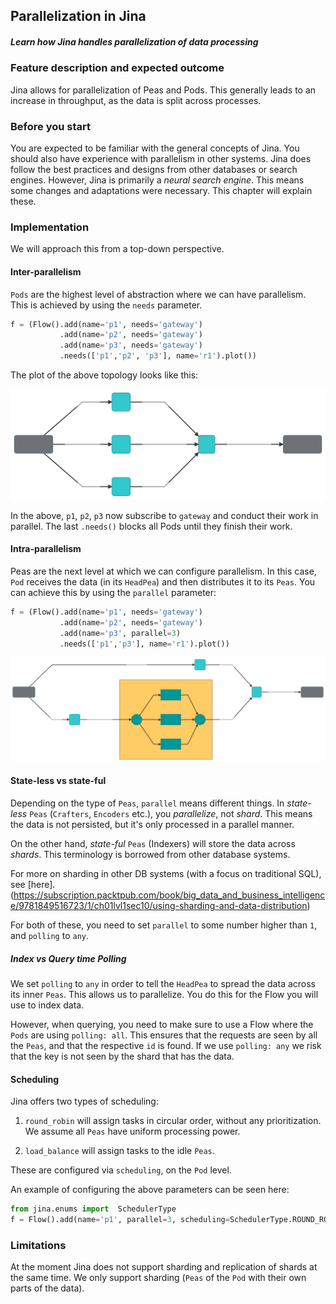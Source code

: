 ## Parallelization in Jina

##### Learn how Jina handles parallelization of data processing

### Feature description and expected outcome

Jina allows for parallelization of Peas and Pods. This generally leads to an increase in throughput, as the data is split across processes. 

### Before you start

You are expected to be familiar with the general concepts of Jina. You should also have experience with parallelism in other systems. Jina does follow the best practices and designs from other databases or search engines. However, Jina is primarily a *neural search engine*. This means some changes and adaptations were necessary. This chapter will explain these.

### Implementation

We will approach this from a top-down perspective. 

#### Inter-parallelism

`Pods` are the highest level of abstraction where we can have parallelism. This is achieved by using the `needs` parameter.

```python
f = (Flow().add(name='p1', needs='gateway')
           .add(name='p2', needs='gateway')
           .add(name='p3', needs='gateway')
           .needs(['p1','p2', 'p3'], name='r1').plot())
```

The plot of the above topology looks like this:

![](./simple-plot3.svg)

In the above, `p1`, `p2`, `p3` now subscribe to `gateway` and conduct their work in parallel. The last `.needs()` blocks all Pods until they finish their work.

#### Intra-parallelism

Peas are the next level at which we can configure parallelism. In this case, `Pod` receives the data (in its `HeadPea`) and then distributes it to its `Peas`. You can achieve this by using the `parallel` parameter:


```python
f = (Flow().add(name='p1', needs='gateway')
           .add(name='p2', needs='gateway')
           .add(name='p3', parallel=3)
           .needs(['p1','p3'], name='r1').plot())
```

![](./simple-plot4.svg)

#### State-less vs state-ful

Depending on the type of `Peas`, `parallel` means different things. In *state-less* `Peas` (`Crafters`, `Encoders` etc.), you *parallelize*, not *shard*. This means the data is not persisted, but it's only processed in a parallel manner. 

On the other hand, *state-ful* `Peas` (Indexers) will store the data across *shards*. This terminology is borrowed from other database systems.

For more on sharding in other DB systems (with a focus on traditional SQL), see [here].(https://subscription.packtpub.com/book/big_data_and_business_intelligence/9781849516723/1/ch01lvl1sec10/using-sharding-and-data-distribution)

For both of these, you need to set `parallel` to some number higher than `1`, and `polling` to `any`.

##### Index vs Query time Polling

We set `polling` to `any` in order to tell the `HeadPea` to spread the data across its inner `Peas`. This allows us to parallelize. You do this for the Flow you will use to index data. 

However, when querying, you need to make sure to use a Flow where the `Pods` are using `polling: all`. This ensures that the requests are seen by all the `Peas`, and that the respective `id` is found. If we use `polling: any` we risk that the key is not seen by the shard that has the data.

#### Scheduling

Jina offers two types of scheduling:

1. `round_robin` will assign tasks in circular order, without any prioritization. We assume all `Peas` have uniform processing power.

2. `load_balance` will assign tasks to the idle `Peas`.

These are configured via `scheduling`, on the `Pod` level.

An example of configuring the above parameters can be seen here: 

```python
from jina.enums import  SchedulerType
f = Flow().add(name='p1', parallel=3, scheduling=SchedulerType.ROUND_ROBIN)
```

### Limitations

At the moment Jina does not support sharding and replication of shards at the same time. We only support sharding (`Peas` of the `Pod` with their own parts of the data).
